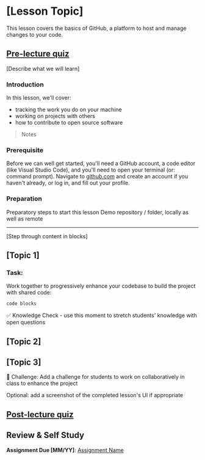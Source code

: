 # [Lesson Topic]

This lesson covers the basics of GitHub, a platform to host and manage changes to your code.


## [Pre-lecture quiz](.github/pre-lecture-quiz.md)

[Describe what we will learn]

### Introduction

In this lesson, we'll cover:
- tracking the work you do on your machine
- working on projects with others
- how to contribute to open source software

> Notes

### Prerequisite

Before we can well get started, you'll need a GitHub account, a code editor (like Visual Studio Code), and you'll need to open your terminal (or: command prompt). 
Navigate to [github.com](https://github.com/) and create an account if you haven't already, or log in, and fill out your profile. 

### Preparation

Preparatory steps to start this lesson
Demo repository / folder, locally as well as remote

---

[Step through content in blocks]

## [Topic 1]

### Task:

Work together to progressively enhance your codebase to build the project with shared code:

```html
code blocks
```

✅ Knowledge Check - use this moment to stretch students' knowledge with open questions

## [Topic 2]

## [Topic 3]

🚀 Challenge: Add a challenge for students to work on collaboratively in class to enhance the project

Optional: add a screenshot of the completed lesson's UI if appropriate

## [Post-lecture quiz](.github/post-lecture-quiz.md)

## Review & Self Study

**Assignment Due [MM/YY]**: [Assignment Name](assignment.md)
